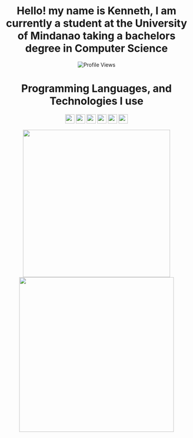 <h1 align="center">Hello! my name is Kenneth, I am currently a student at the University of Mindanao taking a bachelors degree in Computer Science</h1>

<p align="center"> <img src="https://komarev.com/ghpvc/?username=thennek0&color=green" alt="Profile Views" align="center" /> </p>

<h1 align="center">Programming Languages, and Technologies I use</h1>
<p align="center">
   <img src="https://img.shields.io/badge/HTML5-E34F26?style=for-the-badge&logo=html5&logoColor=white"  height="25"/>
   <img src="https://img.shields.io/badge/CSS3-1572B6?style=for-the-badge&logo=css3&logoColor=white"  height="25"/>
   <img src="https://img.shields.io/badge/JavaScript-323330?style=for-the-badge&logo=javascript&logoColor=F7DF1E"  height="25"/>
   <img src="https://img.shields.io/badge/Python-14354C?style=for-the-badge&logo=python&logoColor=white"  height="25"/>
   <img src="https://img.shields.io/badge/Java-ED8B00?style=for-the-badge&logo=java&logoColor=white"  height="25"/>
   <img src="https://img.shields.io/badge/node.js-6DA55F?style=for-the-badge&logo=node.js&logoColor=white"  height="25"/>
</p>

<div align="center">  
  <img width="400" src="https://github-readme-stats.vercel.app/api/top-langs/?username=thennek0&layout=compact" />

</div>
<div align="center">  
  <img width="420"  src="https://github-readme-stats.vercel.app/api/wakatime?username=thennek0&theme=cobalt&layout=compact" />
</div>










<!-- [![thennek0's wakatime stats](https://github-readme-stats.vercel.app/api/wakatime?username=thennek0)](https://github.com/anuraghazra/github-readme-stats) -->



